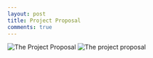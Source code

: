 ```yaml
---
layout: post 
title: Project Proposal
comments: true
---
```


![The Project Proposal](/img/ProjectPlan.png)
![The project proposal](/img/ProjectPlan.png)

